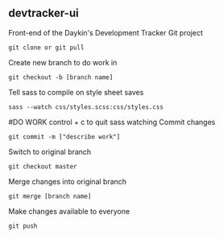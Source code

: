 ## devtracker-ui
Front-end of the Daykin's Development Tracker
Git project
```
git clone or git pull
```
Create new branch to do work in
```
git checkout -b [branch name]
```
Tell sass to compile on style sheet saves
```
sass --watch css/styles.scss:css/styles.css
```
#DO WORK
control + c to quit sass watching
Commit changes
```
git commit -m ["describe work"]
```
Switch to original branch
```
git checkout master
```
Merge changes into original branch
```
git merge [branch name]
```
Make changes available to everyone
```
git push
```
